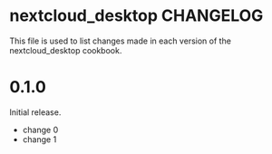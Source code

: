 # nextcloud_desktop CHANGELOG

This file is used to list changes made in each version of the nextcloud_desktop cookbook.

# 0.1.0

Initial release.

- change 0
- change 1

